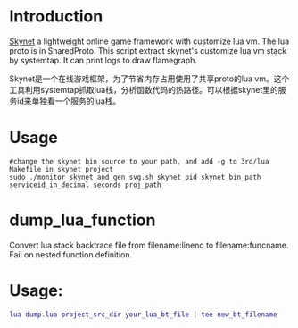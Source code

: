 Introduction
============
[Skynet](https://github.com/cloudwu/skynet/) a lightweight online game framework with customize lua vm. The lua proto is in SharedProto. This script extract skynet's customize lua vm stack by systemtap. It can print logs to draw flamegraph.

Skynet是一个在线游戏框架，为了节省内存占用使用了共享proto的lua vm。这个工具利用systemtap抓取lua栈，分析函数代码的热路径。可以根据skynet里的服务id来单独看一个服务的lua栈。

Usage
=====
 ```shell
 #change the skynet bin source to your path, and add -g to 3rd/lua Makefile in skynet project
 sudo ./monitor_skynet_and_gen_svg.sh skynet_pid skynet_bin_path serviceid_in_decimal seconds proj_path
 ```
# dump_lua_function

Convert lua stack backtrace file from filename:lineno to filename:funcname. Fail on nested function definition.

Usage:
======
```lua
lua dump.lua project_src_dir your_lua_bt_file | tee new_bt_filename
```
